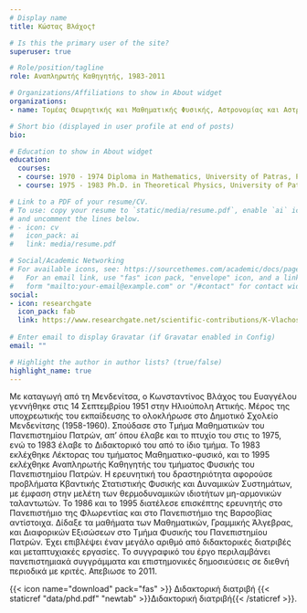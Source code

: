 ```yaml
---
# Display name
title: Κώστας Βλάχος†

# Is this the primary user of the site?
superuser: true

# Role/position/tagline
role: Αναπληρωτής Καθηγητής, 1983-2011

# Organizations/Affiliations to show in About widget
organizations:
- name: Τομέας Θεωρητικής και Μαθηματικής Φυσικής, Αστρονομίας και Αστροφυσικής, Πανεπιστήμιο Πατρών

# Short bio (displayed in user profile at end of posts)
bio:

# Education to show in About widget
education:
  courses:
  - course: 1970 - 1974 Diploma in Mathematics, University of Patras, Patras, Greece
  - course: 1975 - 1983 Ph.D. in Theoretical Physics, University of Patras, Patras, Greece

# Link to a PDF of your resume/CV.
# To use: copy your resume to `static/media/resume.pdf`, enable `ai` icons in `params.toml`, 
# and uncomment the lines below.
# - icon: cv
#   icon_pack: ai
#   link: media/resume.pdf

# Social/Academic Networking
# For available icons, see: https://sourcethemes.com/academic/docs/page-builder/#icons
#   For an email link, use "fas" icon pack, "envelope" icon, and a link in the
#   form "mailto:your-email@example.com" or "/#contact" for contact widget.
social:
- icon: researchgate
  icon_pack: fab
  link: https://www.researchgate.net/scientific-contributions/K-Vlachos-34624412
  
# Enter email to display Gravatar (if Gravatar enabled in Config)
email: ""

# Highlight the author in author lists? (true/false)
highlight_name: true
---
```


Με καταγωγή από τη Μενδενίτσα, ο Κωνσταντίνος Βλάχος του Ευαγγέλου γεννήθηκε στις 14 Σεπτεμβρίου 1951 στην Ηλιούπολη Αττικής. Μέρος της υποχρεωτικής του εκπαίδευσης το ολοκλήρωσε στο Δημοτικό Σχολείο Μενδενίτσης (1958-1960). Σπούδασε στο Τμήμα Μαθηματικών του Πανεπιστημίου Πατρών, απ’ όπου έλαβε και το πτυχίο του στις το 1975, ενώ το 1983 έλαβε το Διδακτορικό του από το ίδιο τμήμα. Το 1983 εκλέχθηκε Λέκτορας του τμήματος Μαθηματικο-φυσικό, και το 1995 εκλέχθηκε Αναπληρωτής Καθηγητής του τμήματος Φυσικής του Πανεπιστημίου Πατρών. Η ερευνητική του δραστηριότητα αφορούσε προβλήματα Κβαντικής Στατιστικής Φυσικής και Δυναμικών Συστημάτων, με έμφαση στην μελέτη των θερμοδυναμικών ιδιοτήτων μη-αρμονικών ταλαντωτών. Το 1986 και το 1995 διατέλεσε επισκέπτης ερευνητής στο Πανεπιστήμιο της Φλωρεντίας και στο Πανεπιστήμιο της Βαρσοβίας αντίστοιχα. Δίδαξε τα μαθήματα των Μαθηματικών, Γραμμικής Άλγεβρας, και Διαφορικών Εξισώσεων στο Τμήμα Φυσικής του Πανεπιστημίου Πατρών. Έχει επιβλέψει έναν μεγάλο αριθμό από διδακτορικές διατριβές και μεταπτυχιακές εργασίες. Το συγγραφικό του έργο περιλαμβάνει  πανεπιστημιακά συγγράμματα και επιστημονικές δημοσιεύσεις σε διεθνή περιοδικά με κριτές. Απεβιωσε το 2011. 

{{< icon name="download" pack="fas" >}} Διδακτορική διατριβή {{< staticref "data/phd.pdf" "newtab" >}}Διδακτορική διατριβή{{< /staticref >}}.



